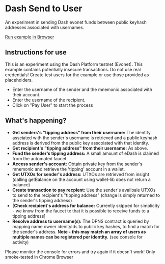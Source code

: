 # Dash Send to User

An experiment in sending Dash evonet funds between public keyhash addresses associated with usernames.

[Run example in Browser](http://tipping.dashmachine.net)

## Instructions for use

This is an experiment using the Dash Platform testnet (Evonet). This example contains potentially insecure transactions. Do not use real credentials! Create test users for the example or use those provided as placeholders.

*   Enter the username of the sender and the mnemonic associated with their account.
*   Enter the username of the recipient.
*   Click on "Pay User" to start the process

## What's happening?

*   **Get senders's "tipping address" from their username:** The identity assciated with the sender's username is retrieved and a public keyhash address is derived from the public key asscoiated with that identity.
*   **Get recipient's "tipping address" from their username:** As above.
*   **Fund the sender's tipping address:** A small amount of eDash is claimed from the automated faucet.
*   **Access sender's account:** Obtain private key from the sender's mnemonic and retrieve the 'tipping' account in a wallet.
*   **Get UTXOs for sender's address:** UTXOs are retrieved from insight (calling getBalance on the account using wallet-lib does not return a balance)
*   **Create transaction to pay recpient:** Use the sender's availbale UTXOs to send to the recipient's "tipping address" (change is simply returned to the sender's tipping address)
*   **[Check recipient's address for balance:** Currently skipped for simplicity - we know from the faucet tx that it is possible to receive funds to a tipping address]
*   **Resolve address to username(s):** The DPNS contract is queried by mapping name owner idenityIds to public key hashes, to find a match for the sender's address. **Note - this may match an array of users as multiple names can be registered per identity.** (see console for activity)

Please monitor the console for errors and try again if it doesn't work! Only smoke-tested in Chrome Browser